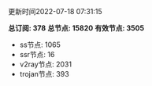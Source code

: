 更新时间2022-07-18 07:31:15

**总订阅: 378**
**总节点: 15820**
**有效节点: 3505**
- ss节点: 1065
- ssr节点: 16
- v2ray节点: 2031
- trojan节点: 393
